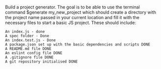 Build a project generator. The goal is to be able to use the terminal command $generate my_new_project which should create a directory with the project name passed in your current location and fill it with the necessary files to start a basic JS project. These should include:

    An index.js - done
    A spec folder - Done
    An index.test.js - Done
    A package.json set up with the basic dependencies and scripts DONE
    A README.md file DONE
    An eslint config file DONE
    A .gitignore file DONE
    A git repository initialised DONE
